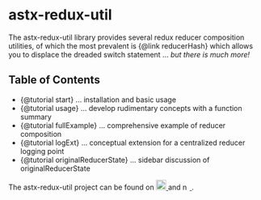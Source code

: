 # astx-redux-util

The astx-redux-util library provides several redux reducer composition
utilities, of which the most prevalent is {@link reducerHash} which
allows you to displace the dreaded switch statement ... *but there is
much more!*


## Table of Contents

- {@tutorial start} ... installation and basic usage
- {@tutorial usage} ... develop rudimentary concepts with a function summary
- {@tutorial fullExample} ... comprehensive example of reducer composition
- {@tutorial logExt} ... conceptual extension for a centralized reducer logging point
- {@tutorial originalReducerState} ... sidebar discussion of originalReducerState


The astx-redux-util project can be found on
<a href="https://github.com/KevinAst/astx-redux-util">
  <img src="https://assets-cdn.github.com/images/modules/logos_page/GitHub-Mark.png"
       alt="GitHub"
       title="astx-redux-util on GitHub"
       height="20">
</a>
and 
<a href="https://www.npmjs.com/">
  <img src="https://upload.wikimedia.org/wikipedia/commons/d/db/Npm-logo.svg"
       alt="npm"
       title="astx-redux-util on npm"
       height="14">
</a>.
